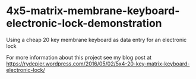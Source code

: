 # 4x5-matrix-membrane-keyboard-electronic-lock-demonstration
Using a cheap 20 key membrane keyboard as data entry for an electronic lock

For more information about this project see my blog post at https://rydepier.wordpress.com/2016/05/02/5x4-20-key-matrix-keyboard-electronic-lock/
